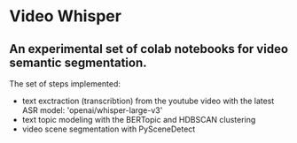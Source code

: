 # Video Whisper

## An experimental set of colab notebooks for video semantic segmentation.

The set of steps implemented:

- text exctraction (transcribtion) from the youtube video with the latest ASR model: 'openai/whisper-large-v3'
- text topic modeling with the BERTopic and HDBSCAN clustering
- video scene segmentation with PySceneDetect

  

